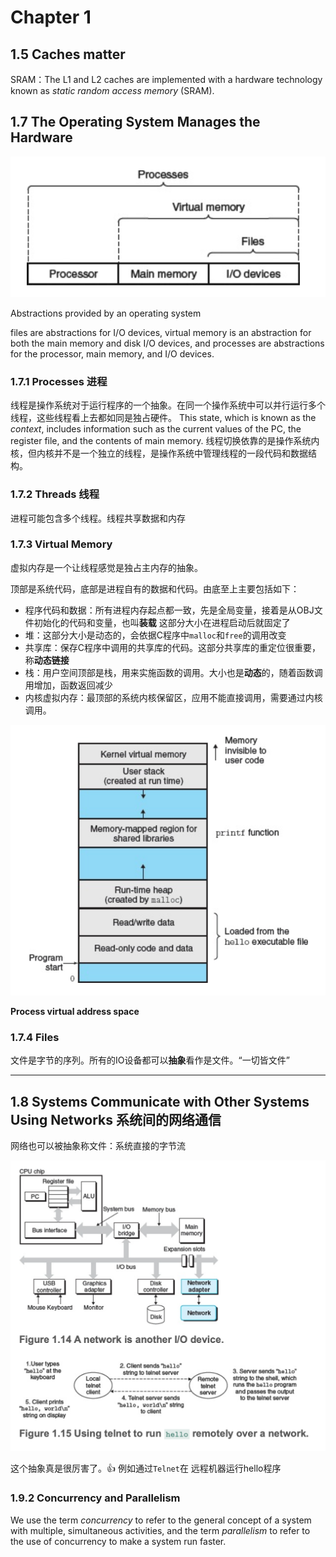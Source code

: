 # Chapter 1

## 1.5 Caches matter

SRAM：The L1 and L2 caches are implemented with a hardware technology known
as *static random access memory* (SRAM).

## 1.7 The Operating System Manages the Hardware

![Abstractions provided by an operating system](Chapter%201%204999c1fac43f47dba6591970f3e85a17/Untitled.png)

Abstractions provided by an operating system

files are abstractions for I/O devices, virtual memory is an abstraction for both the main memory and disk I/O devices, and processes are abstractions for the processor, main memory, and I/O devices.

### **1.7.1 Processes 进程**

线程是操作系统对于运行程序的一个抽象。在同一个操作系统中可以并行运行多个线程，这些线程看上去都如同是独占硬件。
This state, which is known as the *context*, includes information such as the current values of the PC, the register file, and the contents of main memory.
线程切换依靠的是操作系统内核，但内核并不是一个独立的线程，是操作系统中管理线程的一段代码和数据结构。

### 1.7.2 Threads 线程

进程可能包含多个线程。线程共享数据和内存

### 1.7.3 Virtual Memory

虚拟内存是一个让线程感觉是独占主内存的抽象。

顶部是系统代码，底部是进程自有的数据和代码。由底至上主要包括如下：

- 程序代码和数据：所有进程内存起点都一致，先是全局变量，接着是从OBJ文件初始化的代码和变量，也叫**装载** 这部分大小在进程启动后就固定了
- 堆：这部分大小是动态的，会依据C程序中`malloc`和`free`的调用改变
- 共享库：保存C程序中调用的共享库的代码。这部分共享库的重定位很重要，称**动态链接**
- 栈：用户空间顶部是栈，用来实施函数的调用。大小也是**动态**的，随着函数调用增加，函数返回减少
- 内核虚拟内存：最顶部的系统内核保留区，应用不能直接调用，需要通过内核调用。

![**Process virtual address space**](Chapter%201%204999c1fac43f47dba6591970f3e85a17/Untitled%201.png)

**Process virtual address space**

### 1.7.4 Files

文件是字节的序列。所有的IO设备都可以**抽象**看作是文件。“一切皆文件”
****

## 1.8 Systems Communicate with Other Systems Using Networks 系统间的网络通信

网络也可以被抽象称文件：系统直接的字节流

![Untitled](Chapter%201%204999c1fac43f47dba6591970f3e85a17/Untitled%202.png)

这个抽象真是很厉害了。👍 例如通过`Telnet`在 远程机器运行hello程序

### **1.9.2 Concurrency and Parallelism**

We use the term *concurrency* to refer to the general concept of a system with multiple, simultaneous activities, and the term *parallelism* to refer to the use of concurrency to make a system run faster.